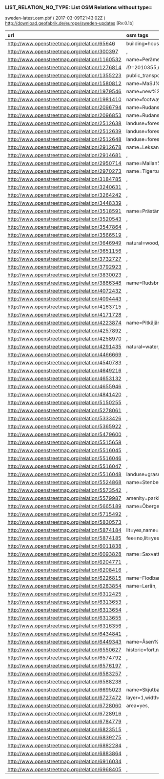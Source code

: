  
### LIST_RELATION_NO_TYPE: List OSM Relations without type= 
sweden-latest.osm.pbf ( 2017-03-09T21:43:02Z ) http://download.geofabrik.de/europe/sweden-updates [Rv:0.1b]
 
|  url                                      |  osm tags  
| :---------------------------------------  | :---------------------------
| http://www.openstreetmap.org/relation/65646 | building=house,
| http://www.openstreetmap.org/relation/300397 | ,
| http://www.openstreetmap.org/relation/1160532 | name=Perämeren%20%kansallispuisto,source=law,boundary=national_park,
| http://www.openstreetmap.org/relation/1276814 | _ID_=2010355,name=Biotopskydd%20%1998:31,_DID_=809050,_COUNTY_=20,_UPDATE_=2010/11/07,boundary=protected_area,_CATEGORY_=0,_OBJECTID_=2590171,protect_id=99,_FROM_DATE_=1998/05/18,_TOTALAREA_=7.624300000000000,_MUNICIPALI_=2081,_PROTECTION_=5,protection_aim=Levande%20%skogar,protection_title=Biotopskydd%20%1998:31,
| http://www.openstreetmap.org/relation/1355223 | public_transport=stop_area,
| http://www.openstreetmap.org/relation/1580812 | name=MaSJ%2c%%20%Marma%20%-%20%Sandarne%20%Järnväg,source=historical,railway=abandoned,
| http://www.openstreetmap.org/relation/1979546 | name=new%20%E18%20%under%20%construction,
| http://www.openstreetmap.org/relation/1981410 | name=footways%20%Flottiljområdet%20%II,
| http://www.openstreetmap.org/relation/2096794 | name=Rudans%20%Frisbeesportcenter,sport=disc_golf,
| http://www.openstreetmap.org/relation/2096853 | name=Rudans%20%friluftsområde,tourism=picnic_site,
| http://www.openstreetmap.org/relation/2512638 | landuse=forest,
| http://www.openstreetmap.org/relation/2512639 | landuse=forest,
| http://www.openstreetmap.org/relation/2512648 | landuse=forest,
| http://www.openstreetmap.org/relation/2912678 | name=Leksand%20%Sommarland,leisure=theme_park,website=http://www.sommarland.nu,alt_name=Leksands%20%Sommarland,
| http://www.openstreetmap.org/relation/2914681 | ,
| http://www.openstreetmap.org/relation/2950714 | name=Mallan%20%luonnonpuisto,leisure=nature_reserve,name:fi=Mallan%20%luonnonpuisto,name:fr=Réserve%20%naturelle%20%de%20%Malla,boundary=protected_area,name:sme=Malla%20%luonddumeahcci,
| http://www.openstreetmap.org/relation/2970273 | name=Tigerturen%20%(avancerad),route=mtb,colour=#0000FF,
| http://www.openstreetmap.org/relation/3184785 | ,
| http://www.openstreetmap.org/relation/3240631 | ,
| http://www.openstreetmap.org/relation/3264242 | ,
| http://www.openstreetmap.org/relation/3448339 | ,
| http://www.openstreetmap.org/relation/3518591 | name=Prästängsskolan,amenity=school,
| http://www.openstreetmap.org/relation/3520543 | ,
| http://www.openstreetmap.org/relation/3547864 | ,
| http://www.openstreetmap.org/relation/3566519 | ,
| http://www.openstreetmap.org/relation/3646949 | natural=wood,
| http://www.openstreetmap.org/relation/3651156 | ,
| http://www.openstreetmap.org/relation/3732727 | ,
| http://www.openstreetmap.org/relation/3792923 | ,
| http://www.openstreetmap.org/relation/3830023 | ,
| http://www.openstreetmap.org/relation/3886348 | name=Rudsbryggan,
| http://www.openstreetmap.org/relation/4072432 | ,
| http://www.openstreetmap.org/relation/4094443 | ,
| http://www.openstreetmap.org/relation/4163715 | ,
| http://www.openstreetmap.org/relation/4171728 | ,
| http://www.openstreetmap.org/relation/4223874 | name=Pitkäjärvi,water=lake,natural=water,
| http://www.openstreetmap.org/relation/4257892 | ,
| http://www.openstreetmap.org/relation/4258970 | ,
| http://www.openstreetmap.org/relation/4291435 | natural=water,
| http://www.openstreetmap.org/relation/4466669 | ,
| http://www.openstreetmap.org/relation/4540783 | ,
| http://www.openstreetmap.org/relation/4649216 | ,
| http://www.openstreetmap.org/relation/4653132 | ,
| http://www.openstreetmap.org/relation/4655946 | ,
| http://www.openstreetmap.org/relation/4841420 | ,
| http://www.openstreetmap.org/relation/5150255 | ,
| http://www.openstreetmap.org/relation/5278061 | ,
| http://www.openstreetmap.org/relation/5333426 | ,
| http://www.openstreetmap.org/relation/5365922 | ,
| http://www.openstreetmap.org/relation/5479600 | ,
| http://www.openstreetmap.org/relation/5515658 | ,
| http://www.openstreetmap.org/relation/5516045 | ,
| http://www.openstreetmap.org/relation/5516046 | ,
| http://www.openstreetmap.org/relation/5516047 | ,
| http://www.openstreetmap.org/relation/5516048 | landuse=grass,
| http://www.openstreetmap.org/relation/5524868 | name=Stenbergs%20%Vilt%20%ab,
| http://www.openstreetmap.org/relation/5573542 | ,
| http://www.openstreetmap.org/relation/5579987 | amenity=parking,parking=surface,
| http://www.openstreetmap.org/relation/5665189 | name=Öberget,landuse=quarry,operator=BDx,
| http://www.openstreetmap.org/relation/5715492 | ,
| http://www.openstreetmap.org/relation/5830573 | ,
| http://www.openstreetmap.org/relation/5874184 | lit=yes,name=Nordrona%20%gul,route=ski,colour=#FFFF00,length=5600,source=survey,operator=OK%20%Roslagen,piste:type=nordic,piste:grooming=classic,piste:difficulty=easy,
| http://www.openstreetmap.org/relation/5874185 | fee=no,lit=yes,name=Nordona%20%röd,route=ski,colour=#FF0000,length=2500,source=survey,website=www.skidspar.se/stockholm/norrtalje/nordrona,operator=OK%20%Roslagen,piste:type=nordic,description=Recommended%20%to%20%ski%20%clockwise,piste:grooming=classic,piste:difficulty=easy,
| http://www.openstreetmap.org/relation/6011838 | ,
| http://www.openstreetmap.org/relation/6093828 | name=Saxvattnet,water=lake,natural=water,
| http://www.openstreetmap.org/relation/6204771 | ,
| http://www.openstreetmap.org/relation/6208416 | ,
| http://www.openstreetmap.org/relation/6226815 | name=Flodbank%20%Tångsån,
| http://www.openstreetmap.org/relation/6283854 | name=Lerån,
| http://www.openstreetmap.org/relation/6312425 | ,
| http://www.openstreetmap.org/relation/6313653 | ,
| http://www.openstreetmap.org/relation/6313654 | ,
| http://www.openstreetmap.org/relation/6313655 | ,
| http://www.openstreetmap.org/relation/6316356 | ,
| http://www.openstreetmap.org/relation/6434841 | ,
| http://www.openstreetmap.org/relation/6449343 | name=Åsen%20%Motionsspår,
| http://www.openstreetmap.org/relation/6550627 | historic=fort,name=Karlshamn-Kastellet,wikidata=Q10543837,wikipedia=sv:Karlshamns%20%kastell,
| http://www.openstreetmap.org/relation/6574792 | ,
| http://www.openstreetmap.org/relation/6576197 | ,
| http://www.openstreetmap.org/relation/6583257 | ,
| http://www.openstreetmap.org/relation/6588238 | ,
| http://www.openstreetmap.org/relation/6695023 | name=Skjutbana,
| http://www.openstreetmap.org/relation/6727472 | layer=1,width=0.5,bridge=yes,
| http://www.openstreetmap.org/relation/6728060 | area=yes,
| http://www.openstreetmap.org/relation/6728916 | ,
| http://www.openstreetmap.org/relation/6784779 | ,
| http://www.openstreetmap.org/relation/6823515 | ,
| http://www.openstreetmap.org/relation/6839275 | ,
| http://www.openstreetmap.org/relation/6882284 | ,
| http://www.openstreetmap.org/relation/6883864 | ,
| http://www.openstreetmap.org/relation/6916034 | ,
| http://www.openstreetmap.org/relation/6968405 | ,
 
